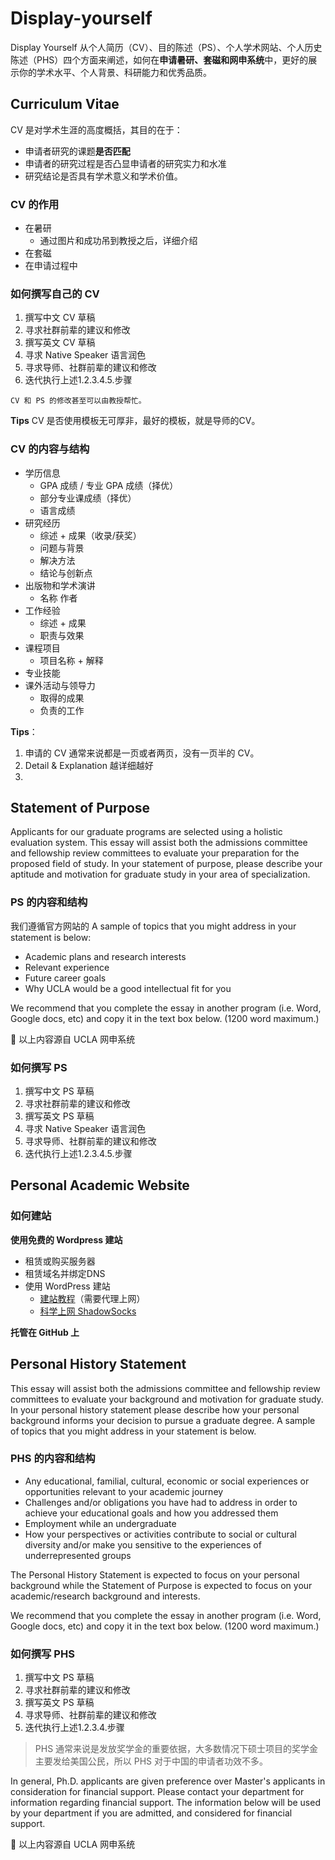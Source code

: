 # Display-yourself

Display Yourself 从个人简历（CV）、目的陈述（PS）、个人学术网站、个人历史陈述（PHS）四个方面来阐述，如何在**申请暑研、套磁和网申系统**中，更好的展示你的学术水平、个人背景、科研能力和优秀品质。

## Curriculum Vitae ##
CV 是对学术生涯的高度概括，其目的在于：

- 申请者研究的课题**是否匹配**
- 申请者的研究过程是否凸显申请者的研究实力和水准
- 研究结论是否具有学术意义和学术价值。

### CV 的作用 ###
- 在暑研
  - 通过图片和成功吊到教授之后，详细介绍
- 在套磁
- 在申请过程中

### 如何撰写自己的 CV ###

1. 撰写中文 CV 草稿
2. 寻求社群前辈的建议和修改
3. 撰写英文 CV 草稿
4. 寻求 Native Speaker 语言润色
5. 寻求导师、社群前辈的建议和修改
6. 迭代执行上述1.2.3.4.5.步骤
~~~
CV 和 PS 的修改甚至可以由教授帮忙。
~~~
**Tips** CV 是否使用模板无可厚非，最好的模板，就是导师的CV。

### CV 的内容与结构 ###
- 学历信息
  - GPA 成绩 / 专业 GPA 成绩（择优）
  - 部分专业课成绩（择优）
  - 语言成绩
- 研究经历
  - 综述 + 成果（收录/获奖） 
  - 问题与背景
  - 解决方法
  - 结论与创新点
- 出版物和学术演讲
  - 名称 作者
 - 工作经验
   - 综述 + 成果
   - 职责与效果
 - 课程项目
   - 项目名称 + 解释
 - 专业技能
 - 课外活动与领导力
   - 取得的成果
   - 负责的工作

**Tips**： 
1. 申请的 CV 通常来说都是一页或者两页，没有一页半的 CV。
2. Detail & Explanation 越详细越好
3. 

## Statement of Purpose ##

Applicants for our graduate programs are selected using a holistic evaluation system. This essay will assist both the admissions committee and fellowship review committees to  evaluate your preparation for the proposed field of study. In your statement of purpose, please describe your aptitude and motivation for graduate study in your area of specialization.

### PS 的内容和结构 ###

我们遵循官方网站的
A sample of topics that you might address in your statement is below:

- Academic plans and research interests
- Relevant experience
- Future career goals
- Why UCLA would be a good intellectual fit for you

We recommend that you complete the essay in another program (i.e. Word, Google docs, etc) and copy it in the text box below. (1200 word maximum.)

:100: 以上内容源自 UCLA 网申系统

### 如何撰写 PS ###

1. 撰写中文 PS 草稿
2. 寻求社群前辈的建议和修改
3. 撰写英文 PS 草稿
4. 寻求 Native Speaker 语言润色
5. 寻求导师、社群前辈的建议和修改
6. 迭代执行上述1.2.3.4.5.步骤

## Personal Academic Website ##

### 如何建站 ###

**使用免费的 Wordpress 建站**

- 租赁或购买服务器
- 租赁域名并绑定DNS
- 使用 WordPress 建站
  - [建站教程](https://wordpress.org/)（需要代理上网）
  - [科学上网 ShadowSocks](https://github.com/zhaoweih/Shadowsocks-Tutorial)

**托管在 GitHub 上**

## Personal History Statement ##

This essay will assist both the admissions committee and fellowship review committees to evaluate your background and motivation for graduate study. In your personal history statement please describe how your personal background informs your decision to pursue a graduate degree. A sample of topics that you might address in your statement is below.

### PHS 的内容和结构 ###

- Any educational, familial, cultural, economic or social experiences or opportunities relevant to your academic journey
- Challenges and/or obligations you have had to address in order to achieve your educational goals and how you addressed them
- Employment while an undergraduate
- How your perspectives or activities contribute to social or cultural diversity and/or make you sensitive to the experiences of underrepresented groups

The Personal History Statement is expected to focus on your personal background while the Statement of Purpose is expected to focus on your academic/research background and interests.

We recommend that you complete the essay in another program (i.e. Word, Google docs, etc) and copy it in the text box below. (1200 word maximum.)

### 如何撰写 PHS ###

1. 撰写中文 PS 草稿
2. 寻求社群前辈的建议和修改
3. 撰写英文 PS 草稿
4. 寻求导师、社群前辈的建议和修改
5. 迭代执行上述1.2.3.4.步骤

> PHS 通常来说是发放奖学金的重要依据，大多数情况下硕士项目的奖学金主要发给美国公民，所以 PHS 对于中国的申请者功效不多。

In general, Ph.D. applicants are given preference over Master's applicants in consideration for financial support. Please contact your department for information regarding financial support. The information below will be used by your department if you are admitted, and considered for financial support.

:100: 以上内容源自 UCLA 网申系统
